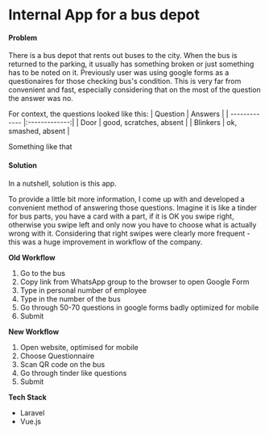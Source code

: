 # Internal App for a bus depot

#### Problem
There is a bus depot that rents out buses to the city. 
When the bus is returned to the parking, it usually has something broken or just something has to be noted on it. 
Previously user was using google forms as a questionaires for those checking bus's condition.
This is very far from convenient and fast, especially considering that on the most of the question the answer was no.

For context, the questions looked like this:
| Question       | Answers      |
| ------------- |:-------------:| 
| Door          | good, scratches, absent |
| Blinkers      | ok, smashed, absent      |

Something like that

#### Solution
In a nutshell, solution is this app. 

To provide a little bit more information, I come up with and developed a convenient method of answering those questions. 
Imagine it is like a tinder for bus parts, you have a card with a part, if it is OK you swipe right, otherwise you swipe left and only now you have to choose what is actually wrong with it. 
Considering that right swipes were clearly more frequent -  this was a huge improvement in workflow of the company.

**Old Workflow**

1. Go to the bus
2. Copy link from WhatsApp group to the browser to open Google Form
3. Type in personal number of employee
4. Type in the number of the bus
5. Go through 50-70 questions in google forms badly optimized for mobile
6. Submit

**New Workflow**
1. Open website, optimised for mobile
2. Choose Questionnaire
3. Scan QR code on the bus
4. Go through tinder like questions
5. Submit



**Tech Stack**
- Laravel
- Vue.js

